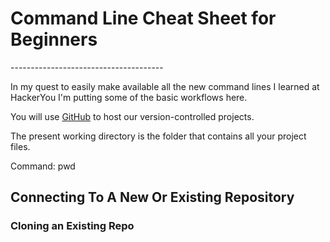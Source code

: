 <h1>Command Line Cheat Sheet for Beginners</h1>
--------------------------------------

<p>In my quest to easily make available all the new command lines I learned at HackerYou I'm putting some of the basic workflows here.</p>  

<p>You will use <a href="http://github.com">GitHub</a> to host our version-controlled projects.</p>

<p>The present working directory is the folder that contains all your project files.</p>
<p>Command: <span>pwd</span></p>

<h2>Connecting To A New Or Existing Repository</h2>
<h3>Cloning an Existing Repo</h3>


